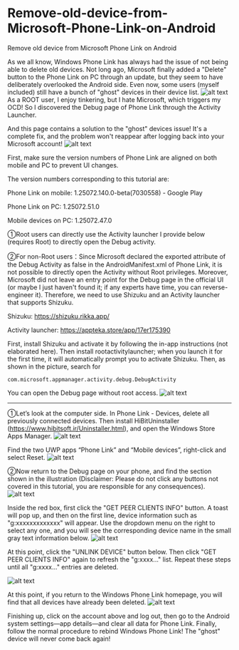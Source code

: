 # Remove-old-device-from-Microsoft-Phone-Link-on-Android
Remove old device from Microsoft Phone Link on Android

As we all know, Windows Phone Link has always had the issue of not being able to delete old devices. Not long ago, Microsoft finally added a "Delete" button to the Phone Link on PC through an update, but they seem to have deliberately overlooked the Android side. Even now, some users (myself included) still have a bunch of "ghost" devices in their device list.
![alt text](image.png)
As a ROOT user, I enjoy tinkering, but I hate Microsoft, which triggers my OCD! So I discovered the Debug page of Phone Link through the Activity Launcher.

And this page contains a solution to the "ghost" devices issue!
It's a complete fix, and the problem won't reappear after logging back into your Microsoft account!
![alt text](image-1.png)

First, make sure the version numbers of Phone Link are aligned on both mobile and PC to prevent UI changes.

The version numbers corresponding to this tutorial are:

Phone Link on mobile: 1.25072.140.0-beta(7030558) - Google Play

Phone Link on PC: 1.25072.51.0

Mobile devices on PC: 1.25072.47.0

①Root users can directly use the Activity launcher I provide below (requires Root) to directly open the Debug activity.

②For non-Root users：Since Microsoft declared the exported attribute of the Debug Activity as false in the AndroidManifest.xml of Phone Link, it is not possible to directly open the Activity without Root privileges. Moreover, Microsoft did not leave an entry point for the Debug page in the official UI (or maybe I just haven't found it; if any experts have time, you can reverse-engineer it). Therefore, we need to use Shizuku and an Activity launcher that supports Shizuku.

Shizuku: https://shizuku.rikka.app/

Activity launcher: https://appteka.store/app/17er175390

First, install Shizuku and activate it by following the in-app instructions (not elaborated here).
Then install rootactivitylauncher; when you launch it for the first time, it will automatically prompt you to activate Shizuku.
Then, as shown in the picture, search for 

`com.microsoft.appmanager.activity.debug.DebugActivity`

You can open the Debug page without root access.
![alt text](image-2.png)

--------------------------------------------------------------------------

①Let’s look at the computer side. In Phone Link - Devices, delete all previously connected devices.
Then install HiBitUninstaller (https://www.hibitsoft.ir/Uninstaller.html), and open the Windows Store Apps Manager.
![alt text](image-3.png)

Find the two UWP apps “Phone Link” and “Mobile devices”, right-click and select Reset.
![alt text](image-4.png)

②Now return to the Debug page on your phone, and find the section shown in the illustration (Disclaimer: Please do not click any buttons not covered in this tutorial, you are responsible for any consequences).
![alt text](image-5.png)

Inside the red box, first click the "GET PEER CLIENTS INFO" button. A toast will pop up, and then on the first line, device information such as "g:xxxxxxxxxxxxx" will appear. Use the dropdown menu on the right to select any one, and you will see the corresponding device name in the small gray text information below.
![alt text](image-6.png)

At this point, click the "UNLINK DEVICE" button below.
Then click "GET PEER CLIENTS INFO" again to refresh the "g:xxxx..." list.
Repeat these steps until all "g:xxxx..." entries are deleted.

![alt text](1000007918_小萌GIF_20250815_021907.gif)

At this point, if you return to the Windows Phone Link homepage, you will find that all devices have already been deleted.
![alt text](image-9.png)

Finishing up, click on the account above and log out, then go to the Android system settings—app details—and clear all data for Phone Link.
Finally, follow the normal procedure to rebind Windows Phone Link!
The "ghost" device will never come back again!
